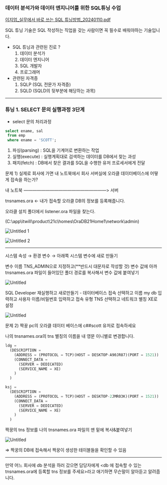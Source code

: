 ### 데이터 분석가와 데이터 엔지니어를 위한 SQL튜닝 수업

[이지업_실무에서 바로 쓰는 SQL 튜닝방법_20240110.pdf](0614_SQL%20%E1%84%90%E1%85%B2%E1%84%82%E1%85%B5%E1%86%BC_SELECT%20%E1%84%86%E1%85%AE%E1%86%AB%E1%84%8B%E1%85%B4%20%E1%84%89%E1%85%B5%E1%86%AF%E1%84%92%E1%85%A2%E1%86%BC%E1%84%80%E1%85%AA%E1%84%8C%E1%85%A5%E1%86%BC%203%E1%84%83%E1%85%A1%E1%86%AB%E1%84%80%E1%85%A8%20~%20O%2031af5d2c9de3408aab685a9d020ff7e1/%25EC%259D%25B4%25EC%25A7%2580%25EC%2597%2585_%25EC%258B%25A4%25EB%25AC%25B4%25EC%2597%2590%25EC%2584%259C_%25EB%25B0%2594%25EB%25A1%259C_%25EC%2593%25B0%25EB%258A%2594_SQL_%25ED%258A%259C%25EB%258B%259D%25EB%25B0%25A9%25EB%25B2%2595_20240110.pdf)

SQL 튜닝 기술은 SQL 작성하는 직업을 갖는 사람이면 꼭 필수로 배워야하는 기술입니다.

- SQL 튜닝과 관련된 진로 ?
    1. 데이터 분석가
    2. 데이터 엔지니어
    3. SQL 개발자
    4. 프로그래머
- 관련된 자격증
    1. SQLP (SQL 전문가 자격증)
    2. SQLD (SQLD의 뒷부분에 해당하는 과목)

---

### 튜닝 1.  SELECT 문의 실행과정 3단계

- select 문의 처리과정

```sql
select ename, sal
 from emp
 where ename = 'SCOTT';
```

1. 파싱(parsing) : SQL을 기계어로 변환하는 작업
2. 실행(execute) : 실행계획대로 검색하는 데이터를 DB에서 찾는 과성
3. 패치(fetch) : DB에서 찾은 결과를 SQL을 수행한 유저 프로세서에게 전달

문제 1) 실제로 회사에 가면 내 노트북에서 회사 서버실에 오라클 데이터베이스에 어떻게 접속을 하는가?

내 노트북 ———————————————————> 서버

tnsnames.ora ← 내가 접속할 오라클 DB의 정보를 등록해줍니다.

오라클 설치 폴더에서 listener.ora 파일을 찾는다.

(C:\app\itwill\product\21c\homes\OraDB21Home1\network\admin)

![Untitled 1](https://github.com/edgeun/portfolio-2024/assets/60956291/7673e249-efce-4c84-8b75-3320e0f2e975)

![Untitled 2](https://github.com/edgeun/portfolio-2024/assets/60956291/36677532-5cba-492f-b59d-4178d1466c6d)


---

시스템 속성 → 환경 변수 → 아래쪽 시스템 변수에 새로 만들기

변수 이름 TNS_ADMIN으로 지정하고(**반드시 대문자로 작성할 것) 변수 값에 아까 tnsnames.ora 파일이 들어있던 폴더 경로를 복사해서 변수 값에 붙여넣기



![Untitled](0614_SQL%20%E1%84%90%E1%85%B2%E1%84%82%E1%85%B5%E1%86%BC_SELECT%20%E1%84%86%E1%85%AE%E1%86%AB%E1%84%8B%E1%85%B4%20%E1%84%89%E1%85%B5%E1%86%AF%E1%84%92%E1%85%A2%E1%86%BC%E1%84%80%E1%85%AA%E1%84%8C%E1%85%A5%E1%86%BC%203%E1%84%83%E1%85%A1%E1%86%AB%E1%84%80%E1%85%A8%20~%20O%2031af5d2c9de3408aab685a9d020ff7e1/Untitled%203.png)

SQL Developer 재실행하고 새로만들기 - 데이터베이스 접속 선택하고 이름 my db 입력하고 사용자 이름/비밀번호 입력하고 접속 유형 TNS 선택하고 네트워크 별칭 XE로 설정

![Untitled](0614_SQL%20%E1%84%90%E1%85%B2%E1%84%82%E1%85%B5%E1%86%BC_SELECT%20%E1%84%86%E1%85%AE%E1%86%AB%E1%84%8B%E1%85%B4%20%E1%84%89%E1%85%B5%E1%86%AF%E1%84%92%E1%85%A2%E1%86%BC%E1%84%80%E1%85%AA%E1%84%8C%E1%85%A5%E1%86%BC%203%E1%84%83%E1%85%A1%E1%86%AB%E1%84%80%E1%85%A8%20~%20O%2031af5d2c9de3408aab685a9d020ff7e1/Untitled%204.png)

문제 2) 짝꿍 pc의 오라클 데이터 베이스에 c##scott 유저로 접속하세요

나의 tnsnames.ora의 tns 별칭의 이름을 내 영문 이니별로 변경합니다.

```sql
ldg =
  (DESCRIPTION =
    (ADDRESS = (PROTOCOL = TCP)(HOST = DESKTOP-A90JR87)(PORT = 1521))
    (CONNECT_DATA =
      (SERVER = DEDICATED)
      (SERVICE_NAME = XE)
    )
  )
```

```sql
ksj =
  (DESCRIPTION =
    (ADDRESS = (PROTOCOL = TCP)(HOST = DESKTOP-2JMR03K)(PORT = 1521))
    (CONNECT_DATA =
      (SERVER = DEDICATED)
      (SERVICE_NAME = XE)
    )
  )
```

짝꿍의 tns 정보를 나의 tnsnames.ora 파일의 맨 밑에 복사&붙여넣기

![Untitled](0614_SQL%20%E1%84%90%E1%85%B2%E1%84%82%E1%85%B5%E1%86%BC_SELECT%20%E1%84%86%E1%85%AE%E1%86%AB%E1%84%8B%E1%85%B4%20%E1%84%89%E1%85%B5%E1%86%AF%E1%84%92%E1%85%A2%E1%86%BC%E1%84%80%E1%85%AA%E1%84%8C%E1%85%A5%E1%86%BC%203%E1%84%83%E1%85%A1%E1%86%AB%E1%84%80%E1%85%A8%20~%20O%2031af5d2c9de3408aab685a9d020ff7e1/Untitled%205.png)

⇒ 짝꿍의 DB에 접속해서 짝꿍이 생성한 테이블들을 확인할 수 있음

---

만약 어느 회사에 db 분석을 하러 갔으면 담당자에게 <db 에 접속할 수 있는 tnsnames.ora에 등록할 tns 정보를 주세요>라고 애기하면 무슨말이 알아듣고 알려줍니다.
